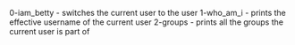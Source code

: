 0-iam_betty - switches the current user to the user <betty>
1-who_am_i - prints the effective username of the current user
2-groups - prints all the groups the current user is part of